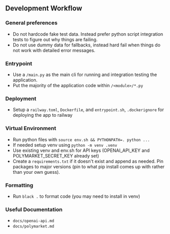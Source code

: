 ## Development Workflow

### General preferences
- Do not hardcode fake test data. Instead prefer python script integration tests to figure out why things are failing.
- Do not use dummy data for fallbacks, instead hard fail when things do not work with detailed error messages.

### Entrypoint

- Use a `/main.py` as the main cli for running and integration testing the application.
- Put the majority of the application code within `/<module>/*.py`

### Deployment

- Setup a `railway.toml`, `Dockerfile`, and `entrypoint.sh`, `.dockerignore` for deploying the app to railway

### Virtual Environment

- Run python files with `source env.sh && PYTHONPATH=. python ...`
- If needed setup venv using `python -m venv .venv`
- Use existing venv and env.sh for API keys (OPENAI_API_KEY and POLYMARKET_SECRET_KEY already set)
- Create a `requirements.txt` if it doesn't exist and append as needed. Pin packages to major versions (pin to what pip install comes up with rather than your own guess).

### Formatting

- Run `black .` to format code (you may need to install in venv)

### Useful Documentation

- `docs/openai-api.md`
- `docs/polymarket.md`